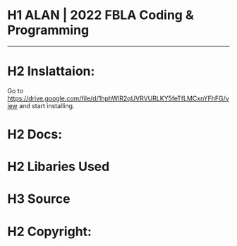 # H1 ALAN | 2022 FBLA Coding & Programming

---

# H2 Inslattaion:
Go to https://drive.google.com/file/d/1hphWlR2qUVRVURLKY5feTfLMCxnYFhFG/view and start installing.


# H2 Docs:


# H2 Libaries Used

# H3 Source

# H2 Copyright:

